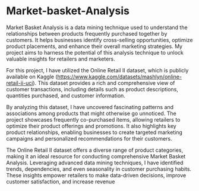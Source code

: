 # Market-basket-Analysis
Market Basket Analysis is a data mining technique used to understand the relationships between products frequently purchased together by customers.
It helps businesses identify cross-selling opportunities, optimize product placements, and enhance their overall marketing strategies.
My project aims to harness the potential of this analysis technique to unlock valuable insights for retailers and marketers.

For this project, I have utilized the Online Retail II dataset, which is publicly available on Kaggle (https://www.kaggle.com/datasets/mashlyn/online-retail-ii-uci).
This dataset provides a rich and comprehensive view of customer transactions, including details such as product descriptions, quantities purchased, and customer information.

By analyzing this dataset, I have uncovered fascinating patterns and associations among products that might otherwise go unnoticed.
The project showcases frequently co-purchased items, allowing retailers to optimize their product offerings and promotions.
It also highlights key product relationships, enabling businesses to create targeted marketing campaigns and personalized recommendations for their customers.

The Online Retail II dataset offers a diverse range of product categories, making it an ideal resource for conducting comprehensive Market Basket Analysis.
Leveraging advanced data mining techniques, I have identified trends, dependencies, and even seasonality in customer purchasing habits.
These insights empower retailers to make data-driven decisions, improve customer satisfaction, and increase revenue

